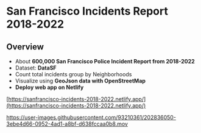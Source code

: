 # San Francisco Incidents Report 2018-2022
## Overview
- About **600,000 San Francisco Police Incident Report from 2018-2022** 
- Dataset: **DataSF**
- Count total incidents group by Neighborhoods
- Visualize using **GeoJson data with OpenStreetMap**
- **Deploy web app on Netlify**

[https://sanfrancisco-incidents-2018-2022.netlify.app/](https://sanfrancisco-incidents-2018-2022.netlify.app/)

https://user-images.githubusercontent.com/93210361/202836050-3ebe4d66-0952-4ad1-a8bf-d638fccaa0b8.mov


